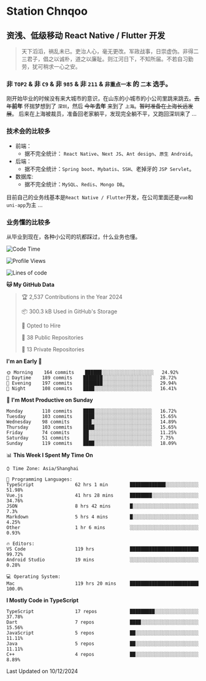 # Station Chnqoo

## 资浅、低级移动 React Native / Flutter 开发

> 天下滔滔，祸乱未已。吏治人心，毫无更改。军政战事，日崇虚伪。非得二三君子，倡之以诚朴，道之以廉耻。则江河日下，不知所届。不若自习勤劳，犹可稍求一心之安。

### 非 `TOP2` & 非 `C9` & 非 `985` & 非 `211` & `非重点一本` 的 `二本` 选手。

刚开始毕业的时候没有来大城市的意识，在山东的小城市的小公司里跳来跳去。~~去年~~**前年** 怀揣梦想到了 `深圳`，然后 ~~今年~~**去年** 来到了 `上海`。~~暂时准备在上海长远发展~~。
后来在上海被裁员，准备回老家躺平，发现完全躺不平，又跑回深圳来了 ...

### 技术会的比较多

- 前端：
  - 据不完全统计： `React Native`、`Next JS`、`Ant design`、`原生 Android`。
- 后端：
  - 据不完全统计：`Spring boot`、`Mybatis`、`SSH`、老掉牙的 `JSP Servlet`。
- 数据库:
  - 据不完全统计：`MySQL`、`Redis`、`Mongo DB`。

目前自己的业务线基本是`React Native / Flutter`开发，在公司里面还是`vue`和`uni-app`为主 ...

### 业务懂的比较多

从毕业到现在，各种小公司的坑都踩过，什么业务也懂。

<!--START_SECTION:waka-->
![Code Time](http://img.shields.io/badge/Code%20Time-6%2C915%20hrs%2049%20mins-blue)

![Profile Views](http://img.shields.io/badge/Profile%20Views-0-blue)

![Lines of code](https://img.shields.io/badge/From%20Hello%20World%20I%27ve%20Written-505%20Thousand%20lines%20of%20code-blue)

**🐱 My GitHub Data** 

> 🏆 2,537 Contributions in the Year 2024
 > 
> 📦 300.3 kB Used in GitHub's Storage 
 > 
> 💼 Opted to Hire
 > 
> 📜 38 Public Repositories 
 > 
> 🔑 13 Private Repositories  
 > 
**I'm an Early 🐤** 

```text
🌞 Morning    164 commits    ██████░░░░░░░░░░░░░░░░░░░   24.92% 
🌆 Daytime    189 commits    ███████░░░░░░░░░░░░░░░░░░   28.72% 
🌃 Evening    197 commits    ███████░░░░░░░░░░░░░░░░░░   29.94% 
🌙 Night      108 commits    ████░░░░░░░░░░░░░░░░░░░░░   16.41%

```
📅 **I'm Most Productive on Sunday** 

```text
Monday       110 commits    ████░░░░░░░░░░░░░░░░░░░░░   16.72% 
Tuesday      103 commits    ████░░░░░░░░░░░░░░░░░░░░░   15.65% 
Wednesday    98 commits     ███░░░░░░░░░░░░░░░░░░░░░░   14.89% 
Thursday     103 commits    ████░░░░░░░░░░░░░░░░░░░░░   15.65% 
Friday       74 commits     ██░░░░░░░░░░░░░░░░░░░░░░░   11.25% 
Saturday     51 commits     ██░░░░░░░░░░░░░░░░░░░░░░░   7.75% 
Sunday       119 commits    ████░░░░░░░░░░░░░░░░░░░░░   18.09%

```


📊 **This Week I Spent My Time On** 

```text
⌚︎ Time Zone: Asia/Shanghai

💬 Programming Languages: 
TypeScript               62 hrs 1 min        █████████████░░░░░░░░░░░░   51.98% 
Vue.js                   41 hrs 28 mins      ████████░░░░░░░░░░░░░░░░░   34.76% 
JSON                     8 hrs 42 mins       █░░░░░░░░░░░░░░░░░░░░░░░░   7.3% 
Markdown                 5 hrs 4 mins        █░░░░░░░░░░░░░░░░░░░░░░░░   4.25% 
Other                    1 hr 6 mins         ░░░░░░░░░░░░░░░░░░░░░░░░░   0.93%

🔥 Editors: 
VS Code                  119 hrs             █████████████████████████   99.72% 
Android Studio           19 mins             ░░░░░░░░░░░░░░░░░░░░░░░░░   0.28%

💻 Operating System: 
Mac                      119 hrs 20 mins     █████████████████████████   100.0%

```

**I Mostly Code in TypeScript** 

```text
TypeScript               17 repos            █████████░░░░░░░░░░░░░░░░   37.78% 
Dart                     7 repos             ████░░░░░░░░░░░░░░░░░░░░░   15.56% 
JavaScript               5 repos             ██░░░░░░░░░░░░░░░░░░░░░░░   11.11% 
Java                     5 repos             ██░░░░░░░░░░░░░░░░░░░░░░░   11.11% 
C++                      4 repos             ██░░░░░░░░░░░░░░░░░░░░░░░   8.89%

```



 Last Updated on 10/12/2024
<!--END_SECTION:waka-->

<!---
ChenqiaoStation/ChenqiaoStation is a ✨ special ✨ repository because its `README.md` (this file) appears on your GitHub profile.
You can click the Preview link to take a look at your changes.
--->
